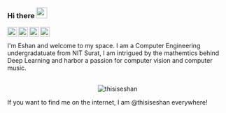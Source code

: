 ### Hi there <img src="https://media.giphy.com/media/hvRJCLFzcasrR4ia7z/giphy.gif" width="25px">
<!--
**thisiseshan/thisiseshan** is a ✨ _special_ ✨ repository because its `README.md` (this file) appears on your GitHub profile.
-->

<a href="https://twitter.com/thisiseshan">
  <img align="left" alt="Eshan Arora | Twitter" width="22px" src="https://raw.githubusercontent.com/peterthehan/peterthehan/master/assets/twitter.svg" />
</a>
<a href="https://www.linkedin.com/in/thisiseshan/">
  <img align="left" alt="Eshan's LinkedIN" width="22px" src="https://raw.githubusercontent.com/peterthehan/peterthehan/master/assets/linkedin.svg" />
</a>
<a href="https://open.spotify.com/user/q99shu0bc0yjpalfsj1jtfpil?si=eb7eda148dad45af">
  <img align="left" alt="Eshan's Spotify" width="22px" src="https://raw.githubusercontent.com/peterthehan/peterthehan/master/assets/spotify.svg" />
</a>
<a href="https://www.youtube.com/channel/UCTcRabd_bBYAdautJTbFqEg">
  <img align="left" alt="Eshan's Youtube" width="22px" src="https://raw.githubusercontent.com/peterthehan/peterthehan/master/assets/youtube.svg" />
</a>

<br>
<br>
I'm Eshan and welcome to my space. I am a Computer Engineering undergradatuate from NIT Surat, 
I am intrigued by the mathemtics behind Deep Learning and harbor a passion for computer vision and computer music.
<br>

<br>

<p align="center"><img src="https://github-readme-stats.vercel.app/api?username=thisiseshan&count_private=true" alt="thisiseshan" />

If you want to find me on the internet, I am @thisiseshan everywhere!

